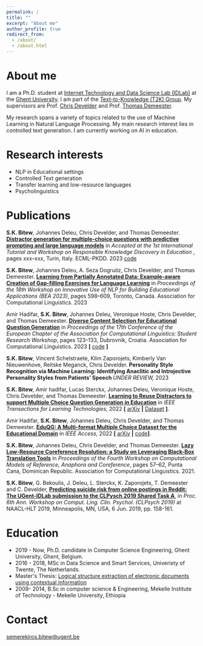 ```yaml
---
permalink: /
title: ""
excerpt: "About me"
author_profile: true
redirect_from: 
  - /about/
  - /about.html
---
```


About me
======
I am a Ph.D. student at [Internet Technology and Data Science Lab (IDLab)](https://www.ugent.be/ea/idlab/en) at the [Ghent University](https://www.ugent.be/en). I am part of the [Text-to-Knowledge (T2K) Group](https://ugentt2k.github.io/). My supervisors are Prof. [Chris Develder](http://users.atlantis.ugent.be/cdvelder/index.html) and Prof. [Thomas Demeester](https://tdmeeste.github.io/). 

My research spans a variety of topics related to the use of Machine Learning in Natural Language Processing. My main research interest lies in controlled text generation. I am  currently working on AI in education. 

Research interests
======
 
- NLP in Educational settings
- Controlled Text generation
- Transfer learning and low-resource languages
- Psycholinguistics


Publications
======
<b>S.K. Bitew</b>, Johannes Deleu, Chris Develder, and Thomas Demeester.  <b>[Distractor generation for multiple-choice questions with predictive prompting and large language models](https://arxiv.org/abs/2307.16338)</b> in <em> Accepted at the 1st International Tutorial and Workshop on Responsible Knowledge Discovery in Education </em>, pages xxx–xxx, Turin, Italy. ECML-PKDD. 2023 [code](https://github.com/semerekiros/distractGPT/)

<b>S.K. Bitew</b>, Johannes Deleu, A. Seza Dogruöz, Chris Develder, and Thomas Demeester.  <b>[Learning from Partially Annotated Data: Example-aware Creation of Gap-filling Exercises for Language Learning](https://arxiv.org/pdf/2306.01584.pdf)</b> in <em> Proceedings of the 18th Workshop on Innovative Use of NLP for Building Educational Applications (BEA 2023)</em>, pages 598–609, Toronto, Canada. Association for Computational Linguistics. 2023

Amir Hadifar, <b>S.K. Bitew</b>, Johannes Deleu, Veronique Hoste, Chris Develder, and Thomas Demeester.  <b>[Diverse Content Selection for Educational Question Generation](https://aclanthology.org/2023.eacl-srw.13)</b> in <em> Proceedings of the 17th Conference of the European Chapter of the Association for Computational Linguistics: Student Research Workshop</em>, pages 123–133, Dubrovnik, Croatia. Association for Computational Linguistics. 2023  <b>[</b> [code](https://github.com/hadifar/content_selection) <b>]</b>

<b>S.K. Bitew</b>, Vincent Schelstraete, Klim Zaporojets, Kimberly Van Nieuwenhove, Reitske Meganck, Chris Develder. <b>Personality Style Recognition via Machine Learning: Identifying Anaclitic and Introjective Personality Styles from Patients’ Speech </b> <em> UNDER REVIEW, </em> 2023 

<b>S.K. Bitew</b>, Amir hadifar, Lucas Sterckx, Johannes Deleu, Veronique Hoste, Chris Develder, and Thomas Demeester. <b>[Learning to Reuse Distractors to support Multiple Choice Question Generation in Education](https://doi.org/10.1109/TLT.2022.3226523)</b> in <em> IEEE Transactions for Learning Technologies, </em> 2022 <b>[</b> [arXiv](https://doi.org/10.48550/arXiv.2210.13964) <b>|</b> [Dataset](https://github.com/semerekiros/dist-retrieval) <b>]</b>.

Amir Hadifar, <b>S.K. Bitew</b>, Johannes Deleu, Chris Develder, and Thomas Demeester.  <b>[EduQG: A Multi-format Multiple Choice Dataset for the Educational Domain](https://doi.org/10.1109/ACCESS.2023.3248790)</b> in <em> IEEE Access, </em> 2022 <b>[</b> [arXiv](https://doi.org/10.48550/arXiv.2210.06104) <b>|</b> [code](https://github.com/hadifar/question-generation)<b>]</b>.

<b>S.K. Bitew</b>, Johannes Deleu, Chris Develder, and Thomas Demeester.  <b>[Lazy Low-Resource Coreference Resolution: a Study on Leveraging Black-Box Translation Tools](https://aclanthology.org/2021.crac-1.6)</b> in <em> Proceedings of the Fourth Workshop on Computational Models of Reference, Anaphora and Coreference</em>, pages 57–62, Punta Cana, Dominican Republic. Association for Computational Linguistics. 2021.

<b>S.K. Bitew</b>, G. Bekoulis, J. Deleu, L. Sterckx, K. Zaporojets, T. Demeester and C. Develder, <b>[Predicting suicide risk from online postings in Reddit: The UGent-IDLab submission to the CLPysch 2019 Shared Task A](https://aclanthology.org/W19-3019)</b>, in <em>Proc. 6th Ann. Workshop on Comput. Ling. Clin. Psychol. (CLPsych 2019) </em> at NAACL-HLT 2019, Minneapolis, MN, USA, 6 Jun. 2019, pp. 158-161.


Education
======
- 2019 - Now, Ph.D. candidate in Computer Science Engineering, Ghent University, Ghent, Belgium.
- 2016 - 2018, MSc in Data Science and Smart Services, Univeristy of Twente, The Netherlands. 
-  Master's Thesis: [Logical structure extraction of electronic documents using contextual information](http://essay.utwente.nl/76427/1/BITEW_MA_EEMCS.pdf)
- 2009- 2014, B.Sc in computer science & Engineering, Mekelle Institute of Technology - Mekelle University, Ethiopia 


Contact
======
<semerekiros.bitew@ugent.be>
